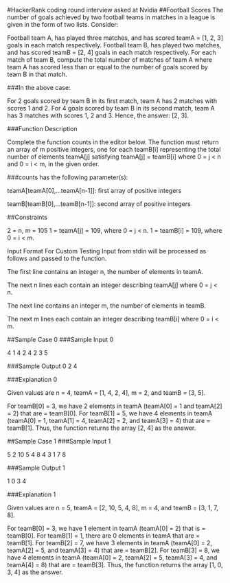 #HackerRank coding round interview asked at Nvidia
##Football Scores
The number of goals achieved by two football teams in matches in a league is given in the form of two
lists. Consider:

Football team A, has played three matches, and has scored teamA = [1, 2, 3] goals in each match respectively.
Football team B, has played two matches, and has scored teamB = [2, 4] goals in each match respectively.
For each match of team B, compute the total number of matches of team A where team A has scored less than or equal to
the number of goals scored by team B in that match.

###In the above case:

For 2 goals scored by team B in its first match, team A has 2 matches with scores 1 and 2. For 4 goals scored by team B
in its second match, team A has 3 matches with scores 1, 2 and 3. Hence, the answer: [2, 3].

###Function Description

Complete the function counts in the editor below. The function must return an array of m positive integers, one for each
teamB[i] representing the total number of elements teamA[j] satisfying teamA[j] = teamB[i] where 0 = j < n
and 0 = i < m, in the given order.

###counts has the following parameter(s):

teamA[teamA[0],...teamA[n-1]]:  first array of positive integers

teamB[teamB[0],...teamB[n-1]]:  second array of positive integers

##Constraints

2 = n, m = 105 1 = teamA[j] = 109, where 0 = j < n. 1 = teamB[i] = 109, where 0 = i < m.

Input Format For Custom Testing Input from stdin will be processed as follows and passed to the function.

The first line contains an integer n, the number of elements in teamA.

The next n lines each contain an integer describing teamA[j] where 0 = j < n.

The next line contains an integer m, the number of elements in teamB.

The next m lines each contain an integer describing teamB[i] where 0 = i < m.

##Sample Case 0 
###Sample Input 0

4 1 4 2 4 2 3 5 

###Sample Output 0
2 4 

###Explanation 0

Given values are n = 4, teamA = [1, 4, 2, 4], m = 2, and teamB = [3, 5].

For teamB[0] = 3, we have 2 elements in teamA (teamA[0] = 1 and teamA[2] = 2) that are = teamB[0]. For teamB[1] = 5,
we have 4 elements in teamA (teamA[0] = 1, teamA[1] = 4, teamA[2] = 2, and teamA[3] = 4) that are = teamB[1].
Thus, the function returns the array [2, 4] as the answer.

##Sample Case 1 
###Sample Input 1

5 2 10 5 4 8 4 3 1 7 8 

###Sample Output 1

1 0 3 4 

###Explanation 1

Given values are n = 5, teamA = [2, 10, 5, 4, 8], m = 4, and teamB = [3, 1, 7, 8].

For teamB[0] = 3, we have 1 element in teamA (teamA[0] = 2) that is = teamB[0]. For teamB[1] = 1, there are 0 elements
in teamA that are = teamB[1]. For teamB[2] = 7, we have 3 elements in teamA (teamA[0] = 2, teamA[2] = 5,
and teamA[3] = 4) that are = teamB[2]. For teamB[3] = 8, we have 4 elements in teamA (teamA[0] = 2, teamA[2] = 5,
teamA[3] = 4, and teamA[4] = 8) that are = teamB[3]. Thus, the function returns the array [1, 0, 3, 4] as the answer.
